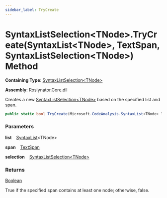 ```yaml
---
sidebar_label: TryCreate
---
```


# SyntaxListSelection&lt;TNode&gt;\.TryCreate\(SyntaxList&lt;TNode&gt;, TextSpan, SyntaxListSelection&lt;TNode&gt;\) Method

**Containing Type**: [SyntaxListSelection&lt;TNode&gt;](../index.md)

**Assembly**: Roslynator\.Core\.dll

  
Creates a new [SyntaxListSelection&lt;TNode&gt;](../index.md) based on the specified list and span\.

```csharp
public static bool TryCreate(Microsoft.CodeAnalysis.SyntaxList<TNode> list, Microsoft.CodeAnalysis.Text.TextSpan span, out Roslynator.SyntaxListSelection<TNode> selection)
```

### Parameters

**list** &ensp; [SyntaxList](https://docs.microsoft.com/en-us/dotnet/api/microsoft.codeanalysis.syntaxlist-1)&lt;TNode&gt;

**span** &ensp; [TextSpan](https://docs.microsoft.com/en-us/dotnet/api/microsoft.codeanalysis.text.textspan)

**selection** &ensp; [SyntaxListSelection&lt;TNode&gt;](../index.md)

### Returns

[Boolean](https://docs.microsoft.com/en-us/dotnet/api/system.boolean)

True if the specified span contains at least one node; otherwise, false\.
